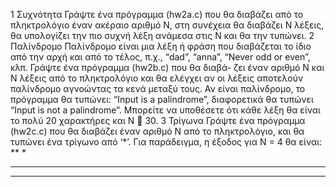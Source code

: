 1 Συχνότητα
Γράψτε ένα πρόγραμμα (hw2a.c) που θα διαβάζει από το πληκτρολόγιο έναν ακέραιο αριθμό
N, στη συνέχεια θα διαβάζει N λέξεις, θα υπολογίζει την πιο συχνή λέξη ανάμεσα στις N και
θα την τυπώνει.
2 Παλίνδρομο
Παλίνδρομο είναι μια λέξη ή φράση που διαβάζεται το ίδιο από την αρχή και από το τέλος,
π.χ., “dad”, “anna”, “Never odd or even”, κλπ. Γράψτε ένα πρόγραμμα (hw2b.c) που θα διαβά-
ζει έναν αριθμό N και N λέξεις από το πληκτρολόγιο και θα ελέγχει αν οι λέξεις αποτελούν
παλίνδρομο αγνοώντας τα κενά μεταξύ τους. Αν είναι παλίνδρομο, το πρόγραμμα θα τυπώνει:
“Input is a palindrome”, διαφορετικά θα τυπώνει “Input is not a palindrome”. Μπορείτε
να υποθέσετε ότι κάθε λέξη θα είναι το πολύ 20 χαρακτήρες και N  30.
3 Τρίγωνα
Γράψτε ένα πρόγραμμα (hw2c.c) που θα διαβάζει έναν αριθμό N από το πληκτρολόγιο, και
θα τυπώνει ένα τρίγωνο από ‘*’. Για παράδειγμα, η έξοδος για N = 4 θα είναι:
**
*
* * *
* * * *